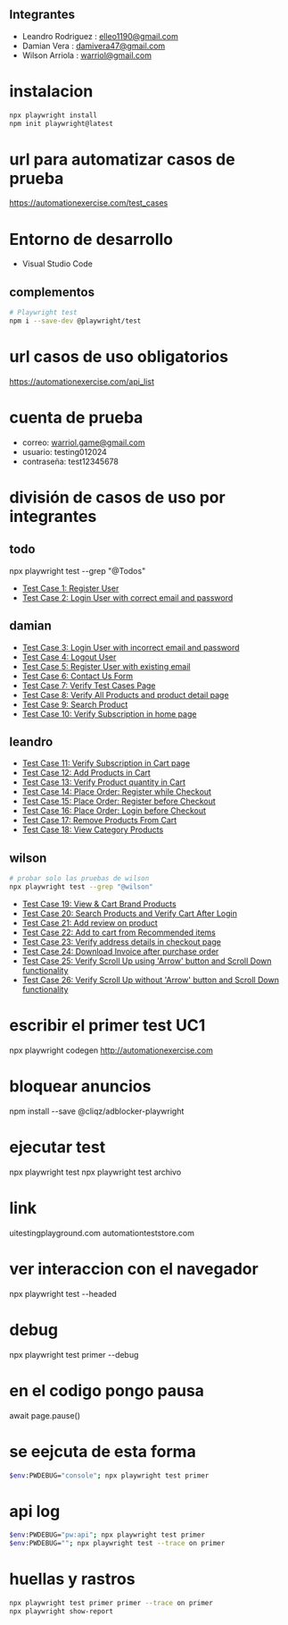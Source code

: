 ## Integrantes

- Leandro Rodriguez : elleo1190@gmail.com
- Damian Vera : damivera47@gmail.com
- Wilson Arriola : warriol@gmail.com

# instalacion
```bash
npx playwright install 
npm init playwright@latest
```

# url para automatizar casos de prueba
https://automationexercise.com/test_cases

# Entorno de desarrollo

- Visual Studio Code

## complementos
```bash
# Playwright test
npm i --save-dev @playwright/test
```

# url casos de uso obligatorios
https://automationexercise.com/api_list

# cuenta de prueba
- correo: warriol.game@gmail.com
- usuario: testing012024
- contraseña: test12345678

# división de casos de uso por integrantes

## todo
npx playwright test --grep "@Todos"

- [Test Case 1: Register User](https://automationexercise.com/test_cases#collapse1)
- [Test Case 2: Login User with correct email and password](https://automationexercise.com/test_cases#collapse2)

## damian

- [Test Case 3: Login User with incorrect email and password](https://automationexercise.com/test_cases#collapse3)
- [Test Case 4: Logout User](https://automationexercise.com/test_cases#collapse4)
- [Test Case 5: Register User with existing email](https://automationexercise.com/test_cases#collapse5)
- [Test Case 6: Contact Us Form](https://automationexercise.com/test_cases#collapse6)
- [Test Case 7: Verify Test Cases Page](https://automationexercise.com/test_cases#collapse7)
- [Test Case 8: Verify All Products and product detail page](https://automationexercise.com/test_cases#collapse8)
- [Test Case 9: Search Product](https://automationexercise.com/test_cases#collapse9)
- [Test Case 10: Verify Subscription in home page](https://automationexercise.com/test_cases#collapse10)

## leandro

- [Test Case 11: Verify Subscription in Cart page](https://automationexercise.com/test_cases#collapse11)
- [Test Case 12: Add Products in Cart](https://automationexercise.com/test_cases#collapse12)
- [Test Case 13: Verify Product quantity in Cart](https://automationexercise.com/test_cases#collapse13)
- [Test Case 14: Place Order: Register while Checkout](https://automationexercise.com/test_cases#collapse14)
- [Test Case 15: Place Order: Register before Checkout](https://automationexercise.com/test_cases#collapse15)
- [Test Case 16: Place Order: Login before Checkout](https://automationexercise.com/test_cases#collapse16)
- [Test Case 17: Remove Products From Cart](https://automationexercise.com/test_cases#collapse17)
- [Test Case 18: View Category Products](https://automationexercise.com/test_cases#collapse18)

## wilson

```bash
# probar solo las pruebas de wilson
npx playwright test --grep "@wilson"
```

- [Test Case 19: View & Cart Brand Products](https://automationexercise.com/test_cases#collapse19)
- [Test Case 20: Search Products and Verify Cart After Login](https://automationexercise.com/test_cases#collapse20)
- [Test Case 21: Add review on product](https://automationexercise.com/test_cases#collapse21)
- [Test Case 22: Add to cart from Recommended items](https://automationexercise.com/test_cases#collapse22)
- [Test Case 23: Verify address details in checkout page](https://automationexercise.com/test_cases#collapse23)
- [Test Case 24: Download Invoice after purchase order](https://automationexercise.com/test_cases#collapse24)
- [Test Case 25: Verify Scroll Up using 'Arrow' button and Scroll Down functionality](https://automationexercise.com/test_cases#collapse25)
- [Test Case 26: Verify Scroll Up without 'Arrow' button and Scroll Down functionality](https://automationexercise.com/test_cases#collapse26)


# escribir el primer test UC1
npx playwright codegen http://automationexercise.com

# bloquear anuncios
npm install --save @cliqz/adblocker-playwright

# ejecutar test
npx playwright test
npx playwright test archivo

# link
uitestingplayground.com
automationteststore.com

# ver interaccion con el navegador
npx playwright test --headed

# debug
npx playwright test primer --debug

# en el codigo pongo pausa
await page.pause()

# se eejcuta de esta forma
```bash
$env:PWDEBUG="console"; npx playwright test primer
```

# api log
```bash
$env:PWDEBUG="pw:api"; npx playwright test primer
$env:PWDEBUG=""; npx playwright test --trace on primer
```

# huellas y rastros
```bash
npx playwright test primer primer --trace on primer
npx playwright show-report
```